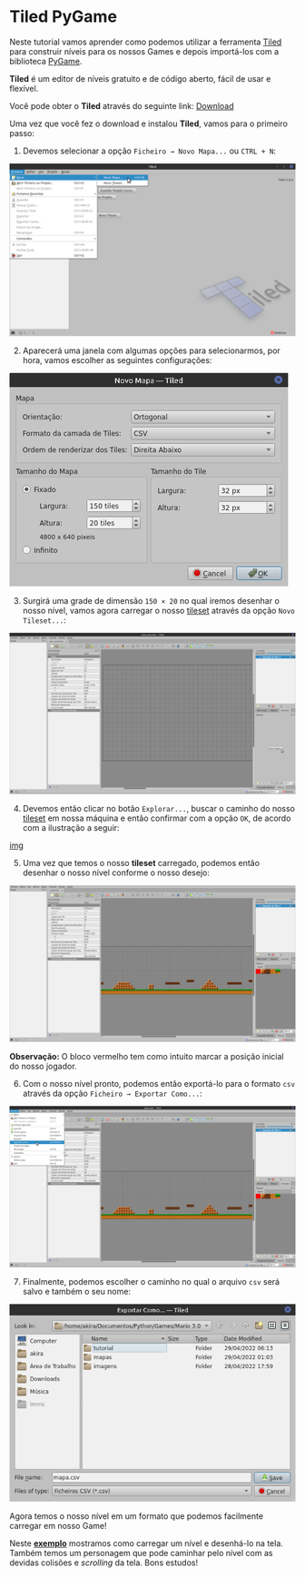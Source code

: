 # Tiled PyGame

Neste tutorial vamos aprender como podemos utilizar a ferramenta [Tiled](https://www.mapeditor.org/) para construir níveis para os nossos Games e depois importá-los com a biblioteca [PyGame](https://www.pygame.org).

**Tiled** é um editor de níveis gratuito e de código aberto, fácil de usar e flexível.

Você pode obter o **Tiled** através do seguinte link: [Download](https://thorbjorn.itch.io/tiled)

Uma vez que você fez o download e instalou **Tiled**, vamos para o primeiro passo:

1. Devemos selecionar a opção `Ficheiro → Novo Mapa...` ou `CTRL + N`:

![img](https://raw.githubusercontent.com/the-akira/PyGameDev/master/Exemplos/Mario%203.0/tutorial/imagens/1.png)

2. Aparecerá uma janela com algumas opções para selecionarmos, por hora, vamos escolher as seguintes configurações:

![img](https://raw.githubusercontent.com/the-akira/PyGameDev/master/Exemplos/Mario%203.0/tutorial/imagens/2.png)

3. Surgirá uma grade de dimensão `150 × 20` no qual iremos desenhar o nosso nível, vamos agora carregar o nosso [tileset](https://raw.githubusercontent.com/the-akira/PyGameDev/master/Exemplos/Mario%203.0/imagens/tileset.png) através da opção `Novo Tileset...`:

![img](https://raw.githubusercontent.com/the-akira/PyGameDev/master/Exemplos/Mario%203.0/tutorial/imagens/3.png)

4. Devemos então clicar no botão `Explorar...`, buscar o caminho do nosso [tileset](https://raw.githubusercontent.com/the-akira/PyGameDev/master/Exemplos/Mario%203.0/imagens/tileset.png) em nossa máquina e então confirmar com a opção `OK`, de acordo com a ilustração a seguir:

[img](https://raw.githubusercontent.com/the-akira/PyGameDev/master/Exemplos/Mario%203.0/tutorial/imagens/4.png)

5. Uma vez que temos o nosso **tileset** carregado, podemos então desenhar o nosso nível conforme o nosso desejo:

![img](https://raw.githubusercontent.com/the-akira/PyGameDev/master/Exemplos/Mario%203.0/tutorial/imagens/5.png)

**Observação:** O bloco vermelho tem como intuito marcar a posição inicial do nosso jogador.

6. Com o nosso nível pronto, podemos então exportá-lo para o formato `csv` através da opção `Ficheiro → Exportar Como...`:

![img](https://raw.githubusercontent.com/the-akira/PyGameDev/master/Exemplos/Mario%203.0/tutorial/imagens/6.png)

7. Finalmente, podemos escolher o caminho no qual o arquivo `csv` será salvo e também o seu nome:

![img](https://raw.githubusercontent.com/the-akira/PyGameDev/master/Exemplos/Mario%203.0/tutorial/imagens/7.png)

Agora temos o nosso nível em um formato que podemos facilmente carregar em nosso Game!

Neste **[exemplo](https://github.com/the-akira/PyGameDev/tree/master/Exemplos/Mario%203.0)** mostramos como carregar um nível e desenhá-lo na tela. Também temos um personagem que pode caminhar pelo nível com as devidas colisões e *scrolling* da tela. Bons estudos!